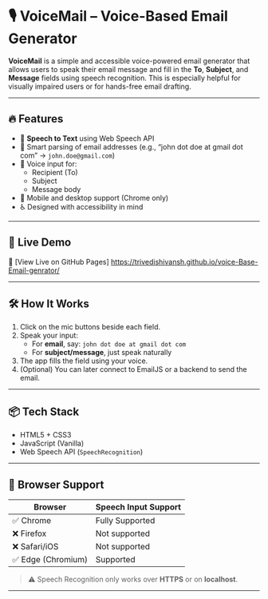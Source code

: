 # 🎙️ VoiceMail – Voice-Based Email Generator

**VoiceMail** is a simple and accessible voice-powered email generator that allows users to speak their email message and fill in the **To**, **Subject**, and **Message** fields using speech recognition. This is especially helpful for visually impaired users or for hands-free email drafting.

---

## 🔥 Features

- 🎤 **Speech to Text** using Web Speech API
- 🧠 Smart parsing of email addresses (e.g., “john dot doe at gmail dot com” → `john.doe@gmail.com`)
- 📝 Voice input for:
  - Recipient (To)
  - Subject
  - Message body
- 📱 Mobile and desktop support (Chrome only)
- ♿ Designed with accessibility in mind

---

## 🚀 Live Demo

🔗 [View Live on GitHub Pages]  https://trivedishivansh.github.io/voice-Base-Email-genrator/

---

## 🛠️ How It Works

1. Click on the mic buttons beside each field.
2. Speak your input:
   - For **email**, say: `john dot doe at gmail dot com`
   - For **subject/message**, just speak naturally
3. The app fills the field using your voice.
4. (Optional) You can later connect to EmailJS or a backend to send the email.

---

## 📦 Tech Stack

- HTML5 + CSS3
- JavaScript (Vanilla)
- Web Speech API (`SpeechRecognition`)

---

## 📱 Browser Support

| Browser       | Speech Input Support |
|---------------|----------------------|
| ✅ Chrome      | Fully Supported       |
| ❌ Firefox     | Not supported         |
| ❌ Safari/iOS  | Not supported         |
| ✅ Edge (Chromium) | Supported          |

> ⚠️ Speech Recognition only works over **HTTPS** or on **localhost**.

---


